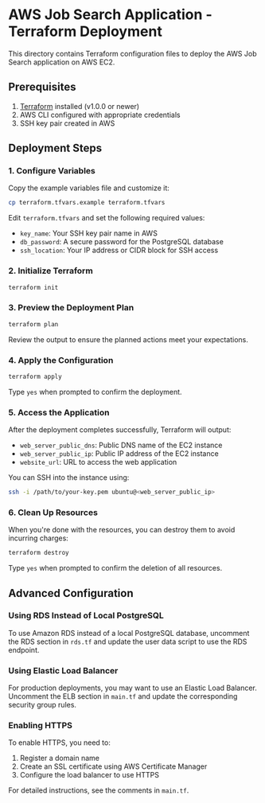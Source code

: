 # AWS Job Search Application - Terraform Deployment

This directory contains Terraform configuration files to deploy the AWS Job Search application on AWS EC2.

## Prerequisites

1. [Terraform](https://www.terraform.io/downloads.html) installed (v1.0.0 or newer)
2. AWS CLI configured with appropriate credentials
3. SSH key pair created in AWS

## Deployment Steps

### 1. Configure Variables

Copy the example variables file and customize it:

```bash
cp terraform.tfvars.example terraform.tfvars
```

Edit `terraform.tfvars` and set the following required values:
- `key_name`: Your SSH key pair name in AWS
- `db_password`: A secure password for the PostgreSQL database
- `ssh_location`: Your IP address or CIDR block for SSH access

### 2. Initialize Terraform

```bash
terraform init
```

### 3. Preview the Deployment Plan

```bash
terraform plan
```

Review the output to ensure the planned actions meet your expectations.

### 4. Apply the Configuration

```bash
terraform apply
```

Type `yes` when prompted to confirm the deployment.

### 5. Access the Application

After the deployment completes successfully, Terraform will output:
- `web_server_public_dns`: Public DNS name of the EC2 instance
- `web_server_public_ip`: Public IP address of the EC2 instance
- `website_url`: URL to access the web application

You can SSH into the instance using:
```bash
ssh -i /path/to/your-key.pem ubuntu@<web_server_public_ip>
```

### 6. Clean Up Resources

When you're done with the resources, you can destroy them to avoid incurring charges:

```bash
terraform destroy
```

Type `yes` when prompted to confirm the deletion of all resources.

## Advanced Configuration

### Using RDS Instead of Local PostgreSQL

To use Amazon RDS instead of a local PostgreSQL database, uncomment the RDS section in `rds.tf` and update the user data script to use the RDS endpoint.

### Using Elastic Load Balancer

For production deployments, you may want to use an Elastic Load Balancer. Uncomment the ELB section in `main.tf` and update the corresponding security group rules.

### Enabling HTTPS

To enable HTTPS, you need to:
1. Register a domain name
2. Create an SSL certificate using AWS Certificate Manager
3. Configure the load balancer to use HTTPS

For detailed instructions, see the comments in `main.tf`.